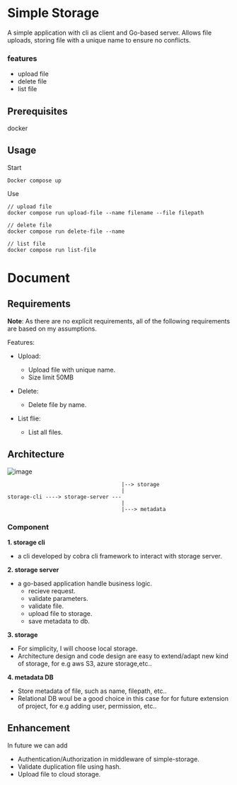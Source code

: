 # Simple Storage

A simple application with cli as client and Go-based server.
Allows file uploads, storing file with a unique name to ensure no conflicts.
### features
- upload file
- delete file
- list file

## Prerequisites
docker
 
## Usage
Start
```
Docker compose up
```
Use
```
// upload file
docker compose run upload-file --name filename --file filepath

// delete file
docker compose run delete-file --name

// list file
docker compose run list-file
```

# Document


## Requirements

**Note**: As there are no explicit requirements, all of the following requirements are based on my assumptions.


Features:
- Upload:
  + Upload file with unique name.
  + Size limit 50MB

- Delete:
  + Delete file by name.

- List flie:
  + List all files.

## Architecture
  ![image](https://github.com/user-attachments/assets/f10daf0f-89df-4e0c-9d87-4b0b3d668fe7)

```
                                    |--> storage
                                    |
storage-cli ----> storage-server ---
                                    |
                                    |---> metadata
```
### Component
**1. storage cli**
 - a cli developed by cobra cli framework to interact with storage server.

**2. storage server**
 - a go-based application handle business logic.
   + recieve request.
   + validate parameters.
   + validate file.
   + upload file to storage.
   + save metadata to db.

**3. storage**
 - For simplicity, I will choose local storage.
 - Architecture design and code design are easy to extend/adapt new kind of storage, for e.g aws S3, azure storage,etc..

**4. metadata DB**
 - Store metadata of file, such as name, filepath, etc..
 - Relational DB woul be a good choice in this case for for future extension of project, for e.g adding user, permission, etc..


## Enhancement
In future we can add
- Authentication/Authorization in middleware of simple-storage.
- Validate duplication file using hash.
- Upload file to cloud storage.


